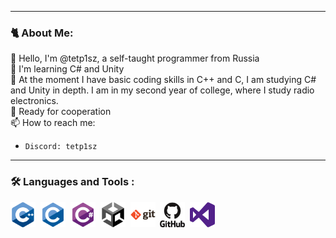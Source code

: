 
---
### 🐈 About Me:
👋 Hello, I'm @tetp1sz, a self-taught programmer from Russia<br>
👀 I'm learning C# and Unity<br>
🌱 At the moment I have basic coding skills in C++ and C, I am studying C# and Unity in depth. I am in my second year of college, where I study radio electronics.<br>
💞️ Ready for cooperation<br>
📫 How to reach me:
-     Discord: tetp1sz
---
### :hammer_and_wrench: Languages and Tools :
<div>
  <img src="https://github.com/devicons/devicon/blob/master/icons/cplusplus/cplusplus-original.svg" alt="C++" title="C++" width="40" height="40"/>&nbsp;
  <img src="https://github.com/devicons/devicon/blob/master/icons/c/c-original.svg" alt="C" title="C" width="40" height="40"/>&nbsp;
  <img src="https://github.com/devicons/devicon/blob/master/icons/csharp/csharp-original.svg" alt="C#" title="C#" width="40" height="40"/>&nbsp;
  <img src="https://github.com/devicons/devicon/blob/master/icons/unity/unity-original.svg" alt="Unity" title="Unity" width="40" height="40"/>&nbsp;
  <img src="https://github.com/devicons/devicon/blob/master/icons/git/git-original-wordmark.svg" alt="git" title="git" width="40" height="40"/>&nbsp;
  <img src="https://github.com/devicons/devicon/blob/master/icons/github/github-original-wordmark.svg" alt="GitHub" title="GitHub" width="40" height="40"/>&nbsp;
  <img src="https://github.com/devicons/devicon/blob/master/icons/visualstudio/visualstudio-plain.svg" alt="Visual Studio" title="Visual Studio" width="40" height="40"/>&nbsp;
</div>
